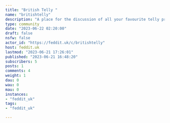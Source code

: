 ```yaml
---
title: "British Telly " 
name: "britishtelly"
description: "A place for the discussion of all your favourite telly programme.For other telly discussion see:* [ukdtt@fedia.io](https://fedia.io/m/ukdtt) - UK Digital Terrestrial TV (Freeserve)* [moviesandtv@lemmy.film](https://lemmy.film/c/moviesandtv) - Movies and TV Shows* [old_tv@lemmy.ml](https://lemmy.ml/c/old_tv) - Early Film and Television Rules:* Don't be a dick."
type: community
date: "2023-06-22 02:20:00"
draft: false
nsfw: false
actor_id: "https://feddit.uk/c/britishtelly"
host: feddit.uk
lastmod: "2023-06-21 17:26:01"
published: "2023-06-21 16:48:20"
subscribers: 5
posts: 1
comments: 4
weight: 1
dau: 0
wau: 0
mau: 0
instances:
- "feddit_uk"
tags: 
- "feddit_uk"

---
```


